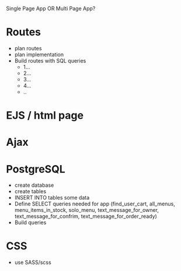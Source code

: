 

Single Page App OR Multi Page App?



# Routes
* plan routes
* plan implementation
* Build routes with SQL queries
  * 1...
  * 2...
  * 3...
  * 4...
  * ..


# EJS / html page


# Ajax


# PostgreSQL 
* create database
* create tables
* INSERT INTO tables some data
* Define SELECT queries needed for app (find_user_cart, all_menus, menu_items_in_stock, solo_menu, text_message_for_owner, text_message_for_confrim, text_message_for_order_ready)
* Build queries

# CSS
* use SASS/scss
